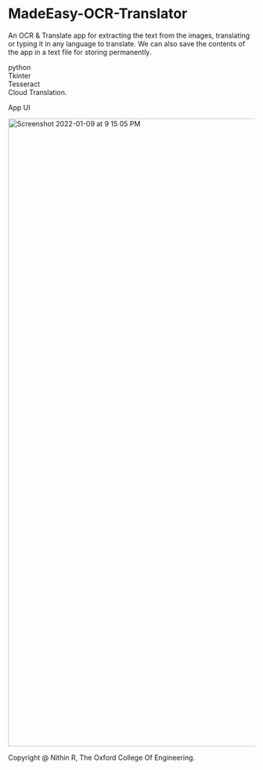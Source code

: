 # MadeEasy-OCR-Translator
An OCR & Translate app for extracting the text from the images, translating or typing it in any language to translate. We can also save the contents of the app in a text file for storing permanently.<br />

python<br />
Tkinter<br />
Tesseract<br />
Cloud Translation.<br />

App UI<br/>

<img width="1280" alt="Screenshot 2022-01-09 at 9 15 05 PM" src="https://user-images.githubusercontent.com/80560020/148689777-3bf1cfc4-1a4f-42ef-ab12-8ef5ce638c2e.png">

Copyright @ Nithin R, The Oxford College Of Engineering.
